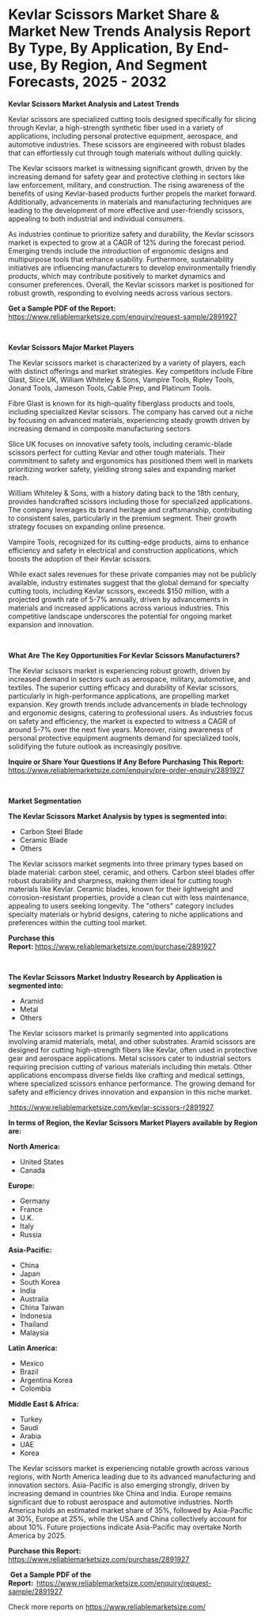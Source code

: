 <p><h1>Kevlar Scissors Market Share & Market New Trends Analysis Report By Type, By Application, By End-use, By Region, And Segment Forecasts, 2025 - 2032</h1></p><p><strong>Kevlar Scissors Market Analysis and Latest Trends</strong></p>
<p><p>Kevlar scissors are specialized cutting tools designed specifically for slicing through Kevlar, a high-strength synthetic fiber used in a variety of applications, including personal protective equipment, aerospace, and automotive industries. These scissors are engineered with robust blades that can effortlessly cut through tough materials without dulling quickly.</p><p>The Kevlar scissors market is witnessing significant growth, driven by the increasing demand for safety gear and protective clothing in sectors like law enforcement, military, and construction. The rising awareness of the benefits of using Kevlar-based products further propels the market forward. Additionally, advancements in materials and manufacturing techniques are leading to the development of more effective and user-friendly scissors, appealing to both industrial and individual consumers.</p><p>As industries continue to prioritize safety and durability, the Kevlar scissors market is expected to grow at a CAGR of 12% during the forecast period. Emerging trends include the introduction of ergonomic designs and multipurpose tools that enhance usability. Furthermore, sustainability initiatives are influencing manufacturers to develop environmentally friendly products, which may contribute positively to market dynamics and consumer preferences. Overall, the Kevlar scissors market is positioned for robust growth, responding to evolving needs across various sectors.</p></p>
<p><strong>Get a Sample PDF of the Report:&nbsp;</strong> <a href="https://www.reliablemarketsize.com/enquiry/request-sample/2891927?utm_campaign=2875&utm_medium=2&utm_source=Github&utm_content=ia&utm_term=14032025&utm_id=kevlar-scissors">https://www.reliablemarketsize.com/enquiry/request-sample/2891927</a></p>
<p>&nbsp;</p>
<p><strong>Kevlar Scissors Major Market Players</strong></p>
<p><p>The Kevlar scissors market is characterized by a variety of players, each with distinct offerings and market strategies. Key competitors include Fibre Glast, Slice UK, William Whiteley & Sons, Vampire Tools, Ripley Tools, Jonard Tools, Jameson Tools, Cable Prep, and Platinum Tools. </p><p>Fibre Glast is known for its high-quality fiberglass products and tools, including specialized Kevlar scissors. The company has carved out a niche by focusing on advanced materials, experiencing steady growth driven by increasing demand in composite manufacturing sectors.</p><p>Slice UK focuses on innovative safety tools, including ceramic-blade scissors perfect for cutting Kevlar and other tough materials. Their commitment to safety and ergonomics has positioned them well in markets prioritizing worker safety, yielding strong sales and expanding market reach.</p><p>William Whiteley & Sons, with a history dating back to the 18th century, provides handcrafted scissors including those for specialized applications. The company leverages its brand heritage and craftsmanship, contributing to consistent sales, particularly in the premium segment. Their growth strategy focuses on expanding online presence.</p><p>Vampire Tools, recognized for its cutting-edge products, aims to enhance efficiency and safety in electrical and construction applications, which boosts the adoption of their Kevlar scissors.</p><p>While exact sales revenues for these private companies may not be publicly available, industry estimates suggest that the global demand for specialty cutting tools, including Kevlar scissors, exceeds $150 million, with a projected growth rate of 5-7% annually, driven by advancements in materials and increased applications across various industries. This competitive landscape underscores the potential for ongoing market expansion and innovation.</p></p>
<p>&nbsp;</p>
<p><strong>What Are The Key Opportunities For Kevlar Scissors Manufacturers?</strong></p>
<p><p>The Kevlar scissors market is experiencing robust growth, driven by increased demand in sectors such as aerospace, military, automotive, and textiles. The superior cutting efficacy and durability of Kevlar scissors, particularly in high-performance applications, are propelling market expansion. Key growth trends include advancements in blade technology and ergonomic designs, catering to professional users. As industries focus on safety and efficiency, the market is expected to witness a CAGR of around 5-7% over the next five years. Moreover, rising awareness of personal protective equipment augments demand for specialized tools, solidifying the future outlook as increasingly positive.</p></p>
<p><strong>Inquire or Share Your Questions If Any Before Purchasing This Report:</strong> <a href="https://www.reliablemarketsize.com/enquiry/pre-order-enquiry/2891927?utm_campaign=2875&utm_medium=2&utm_source=Github&utm_content=ia&utm_term=14032025&utm_id=kevlar-scissors">https://www.reliablemarketsize.com/enquiry/pre-order-enquiry/2891927</a></p>
<p>&nbsp;</p>
<p><strong>Market Segmentation</strong></p>
<p><strong>The Kevlar Scissors Market Analysis by types is segmented into:</strong></p>
<p><ul><li>Carbon Steel Blade</li><li>Ceramic Blade</li><li>Others</li></ul></p>
<p><p>The Kevlar scissors market segments into three primary types based on blade material: carbon steel, ceramic, and others. Carbon steel blades offer robust durability and sharpness, making them ideal for cutting tough materials like Kevlar. Ceramic blades, known for their lightweight and corrosion-resistant properties, provide a clean cut with less maintenance, appealing to users seeking longevity. The "others" category includes specialty materials or hybrid designs, catering to niche applications and preferences within the cutting tool market.</p></p>
<p><strong>Purchase this Report:&nbsp;</strong><a href="https://www.reliablemarketsize.com/purchase/2891927?utm_campaign=2875&utm_medium=2&utm_source=Github&utm_content=ia&utm_term=14032025&utm_id=kevlar-scissors">https://www.reliablemarketsize.com/purchase/2891927</a></p>
<p>&nbsp;</p>
<p><strong>The Kevlar Scissors Market Industry Research by Application is segmented into:</strong></p>
<p><ul><li>Aramid</li><li>Metal</li><li>Others</li></ul></p>
<p><p>The Kevlar scissors market is primarily segmented into applications involving aramid materials, metal, and other substrates. Aramid scissors are designed for cutting high-strength fibers like Kevlar, often used in protective gear and aerospace applications. Metal scissors cater to industrial sectors requiring precision cutting of various materials including thin metals. Other applications encompass diverse fields like crafting and medical settings, where specialized scissors enhance performance. The growing demand for safety and efficiency drives innovation and expansion in this niche market.</p></p>
<p><a href="https://www.reliablemarketsize.com/kevlar-scissors-r2891927?utm_campaign=2875&utm_medium=2&utm_source=Github&utm_content=ia&utm_term=14032025&utm_id=kevlar-scissors">&nbsp;https://www.reliablemarketsize.com/kevlar-scissors-r2891927</a></p>
<p><strong>In terms of Region, the Kevlar Scissors Market Players available by Region are:</strong></p>
<p>
    <p> <strong> North America: </strong>
        <ul>
            <li>United States</li>
            <li>Canada</li>
        </ul>
        </p> 
    <p> <strong> Europe: </strong>
        <ul>
            <li>Germany</li>
            <li>France</li>
            <li>U.K.</li>
            <li>Italy</li>
            <li>Russia</li>
        </ul>
        </p> 
    <p> <strong> Asia-Pacific: </strong>
        <ul>
            <li>China</li>
            <li>Japan</li>
            <li>South Korea</li>
            <li>India</li>
            <li>Australia</li>
            <li>China Taiwan</li>
            <li>Indonesia</li>
            <li>Thailand</li>
            <li>Malaysia</li>
        </ul>
        </p> 
    <p> <strong> Latin America: </strong>
        <ul>
            <li>Mexico</li>
            <li>Brazil</li>
            <li>Argentina Korea</li>
            <li>Colombia</li>
        </ul>
        </p> 
    <p> <strong> Middle East & Africa: </strong>
        <ul>
            <li>Turkey</li>
            <li>Saudi</li>
            <li>Arabia</li>
            <li>UAE</li>
            <li>Korea</li>
        </ul>
    </p>
    </p>
<p><p>The Kevlar scissors market is experiencing notable growth across various regions, with North America leading due to its advanced manufacturing and innovation sectors. Asia-Pacific is also emerging strongly, driven by increasing demand in countries like China and India. Europe remains significant due to robust aerospace and automotive industries. North America holds an estimated market share of 35%, followed by Asia-Pacific at 30%, Europe at 25%, while the USA and China collectively account for about 10%. Future projections indicate Asia-Pacific may overtake North America by 2025.</p></p>
<p><strong>Purchase this Report: </strong><a href="https://www.reliablemarketsize.com/purchase/2891927?utm_campaign=2875&utm_medium=2&utm_source=Github&utm_content=ia&utm_term=14032025&utm_id=kevlar-scissors">https://www.reliablemarketsize.com/purchase/2891927</a></p>
<p>&nbsp;<strong>Get a Sample PDF of the Report:&nbsp;&nbsp;</strong><a href="https://www.reliablemarketsize.com/enquiry/request-sample/2891927?utm_campaign=2875&utm_medium=2&utm_source=Github&utm_content=ia&utm_term=14032025&utm_id=kevlar-scissors">https://www.reliablemarketsize.com/enquiry/request-sample/2891927</a></p>
<p><strong></strong></p>
<p>Check more reports on <a href="https://www.reliablemarketsize.com/?utm_campaign=2875&utm_medium=2&utm_source=Github&utm_content=ia&utm_term=14032025&utm_id=kevlar-scissors">https://www.reliablemarketsize.com/</a></p>